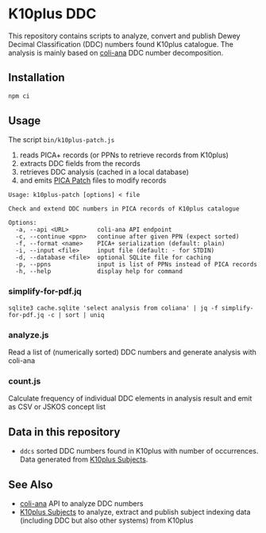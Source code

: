 # K10plus DDC

This repository contains scripts to analyze, convert and publish Dewey Decimal Classification (DDC) numbers found K10plus catalogue. The analysis is mainly based on [coli-ana] DDC number decomposition.

[coli-ana]: https://github.com/gbv/coli-ana
[K10plus Subjects]: https://github.com/gbv/k10plus-subjects
[jskos]: https://format.gbv.de/jskos

## Installation

~~~sh
npm ci
~~~

## Usage

The script `bin/k10plus-patch.js`

1. reads PICA+ records (or PPNs to retrieve records from K10plus)
2. extracts DDC fields from the records
3. retrieves DDC analysis (cached in a local database)
4. and emits [PICA Patch](https://format.gbv.de/pica/patch/specification) files to modify records

~~~
Usage: k10plus-patch [options] < file

Check and extend DDC numbers in PICA records of K10plus catalogue

Options:
  -a, --api <URL>        coli-ana API endpoint
  -c, --continue <ppn>   continue after given PPN (expect sorted)
  -f, --format <name>    PICA+ serialization (default: plain)
  -i, --input <file>     input file (default: - for STDIN)
  -d, --database <file>  optional SQLite file for caching
  -p, --ppns             input is list of PPNs instead of PICA records
  -h, --help             display help for command
~~~

### simplify-for-pdf.jq

    sqlite3 cache.sqlite 'select analysis from coliana' | jq -f simplify-for-pdf.jq -c | sort | uniq

### analyze.js

Read a list of (numerically sorted) DDC numbers and generate analysis with coli-ana

### count.js

Calculate frequency of individual DDC elements in analysis result and emit as CSV or JSKOS concept list

## Data in this repository

- `ddcs` sorted DDC numbers found in K10plus with number of occurrences. Data generated from [K10plus Subjects].

## See Also

- [coli-ana] API to analyze DDC numbers
- [K10plus Subjects] to analyze, extract and publish subject indexing data (including DDC but also other systems) from K10plus

